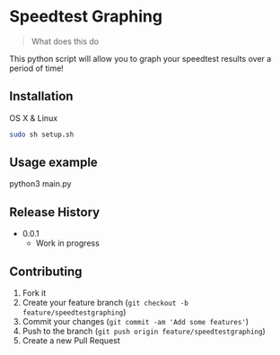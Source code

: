 # Speedtest Graphing
> What does this do


This python script will allow you to graph your speedtest results over a period of time!


## Installation

OS X & Linux

```sh
sudo sh setup.sh
```



## Usage example

python3 main.py


## Release History

* 0.0.1
    * Work in progress

## Contributing

1. Fork it
2. Create your feature branch (`git checkout -b feature/speedtestgraphing`)
3. Commit your changes (`git commit -am 'Add some features'`)
4. Push to the branch (`git push origin feature/speedtestgraphing`)
5. Create a new Pull Request
